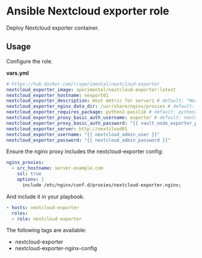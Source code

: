 # Ansible Nextcloud exporter role

Deploy Nextcloud exporter container.

## Usage

Configure the role.

**vars.yml**

```yml
# https://hub.docker.com/r/xperimental/nextcloud-exporter
nextcloud_exporter_image: xperimental/nextcloud-exporter:latest
nextcloud_exporter_hostname: nexport01
nextcloud_exporter_description: Host metric for server1 # default: "Nextcloud Exporter {{ nextcloud_hostname }}"
nextcloud_exporter_nginx_data_dir: /usr/share/nginx/proxies # default: "{{ nginx_data_dir }}/proxies"
nextcloud_exporter_requires_package: python2-passlib # default: python3-passlib
nextcloud_exporter_proxy_basic_auth_username: exporter # default: nextcloud-exporter
nextcloud_exporter_proxy_basic_auth_password: "{{ vault_node_exporter_proxy_basic_auth_password }}"
nextcloud_exporter_server: http://nextcloud01
nextcloud_exporter_username: "{{ nextcloud_admin_user }}"
nextcloud_exporter_password: "{{ nextcloud_admin_password }}"
```

Ensure the nginx proxy includes the nextcloud-exporter config:

```yml
nginx_proxies:
  - src_hostname: server.example.com
    ssl: true
    options: |
      include /etc/nginx/conf.d/proxies/nextcloud-exporter.nginx;
```

And include it in your playbook.

```yml
- hosts: nextcloud-exporter
  roles:
  - role: nextcloud-exporter
```

The following tags are available:

* nextcloud-exporter
* nextcloud-exporter-nginx-config
